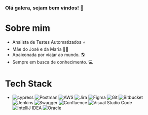### Olá galera, sejam bem vindos!  👋

# Sobre mim
- Analista de Testes Automatizados :star:
- Mãe do José e da Maria :dog::dog:
- Apaixonada por viajar ao mundo. :earth_americas:
- Sempre em busca de conhecimento. :computer:

# Tech Stack
- ![cypress](https://img.shields.io/badge/-cypress-%23E5E5E5?style=for-the-badge&logo=cypress&logoColor=058a5e) ![Postman](https://img.shields.io/badge/Postman-FF6C37?style=for-the-badge&logo=postman&logoColor=white) ![AWS](https://img.shields.io/badge/AWS-%23FF9900.svg?style=for-the-badge&logo=amazon-aws&logoColor=white) ![Jira](https://img.shields.io/badge/jira-%230A0FFF.svg?style=for-the-badge&logo=jira&logoColor=white) ![Figma](https://img.shields.io/badge/figma-%23F24E1E.svg?style=for-the-badge&logo=figma&logoColor=white) ![Git](https://img.shields.io/badge/git-%23F05033.svg?style=for-the-badge&logo=git&logoColor=white) ![Bitbucket](https://img.shields.io/badge/bitbucket-%230047B3.svg?style=for-the-badge&logo=bitbucket&logoColor=white) ![Jenkins](https://img.shields.io/badge/jenkins-%232C5263.svg?style=for-the-badge&logo=jenkins&logoColor=white) ![Swagger](https://img.shields.io/badge/-Swagger-%23Clojure?style=for-the-badge&logo=swagger&logoColor=white) ![Confluence](https://img.shields.io/badge/confluence-%23172BF4.svg?style=for-the-badge&logo=confluence&logoColor=white) ![Visual Studio Code](https://img.shields.io/badge/Visual%20Studio%20Code-0078d7.svg?style=for-the-badge&logo=visual-studio-code&logoColor=white) ![IntelliJ IDEA](https://img.shields.io/badge/IntelliJIDEA-000000.svg?style=for-the-badge&logo=intellij-idea&logoColor=white) ![Oracle](https://img.shields.io/badge/Oracle-F80000?style=for-the-badge&logo=oracle&logoColor=white)
